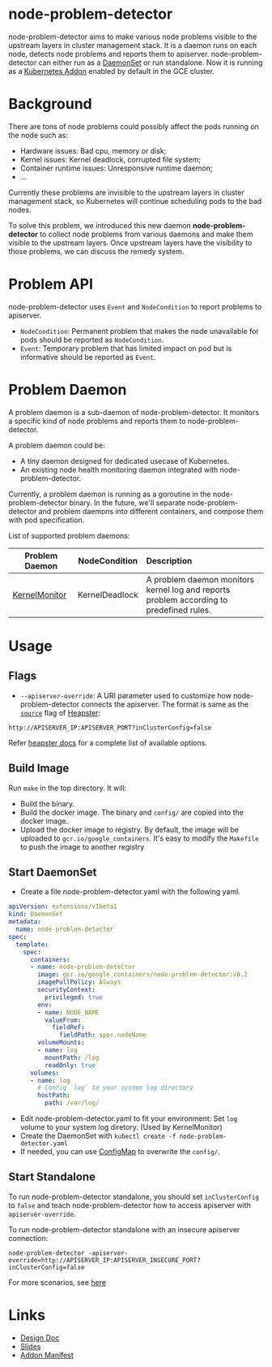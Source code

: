# node-problem-detector
node-problem-detector aims to make various node problems visible to the upstream
layers in cluster management stack.
It is a daemon runs on each node, detects node
problems and reports them to apiserver.
node-problem-detector can either run as a
[DaemonSet](http://kubernetes.io/docs/admin/daemons/) or run standalone.
Now it is running as a
[Kubernetes Addon](https://github.com/kubernetes/kubernetes/tree/master/cluster/addons)
enabled by default in the GCE cluster.

# Background
There are tons of node problems could possibly affect the pods running on the
node such as:
* Hardware issues: Bad cpu, memory or disk;
* Kernel issues: Kernel deadlock, corrupted file system;
* Container runtime issues: Unresponsive runtime daemon;
* ...

Currently these problems are invisible to the upstream layers in cluster management
stack, so Kubernetes will continue scheduling pods to the bad nodes.

To solve this problem, we introduced this new daemon **node-problem-detector** to
collect node problems from various daemons and make them visible to the upstream
layers. Once upstream layers have the visibility to those problems, we can discuss the
remedy system.

# Problem API
node-problem-detector uses `Event` and `NodeCondition` to report problems to
apiserver.
* `NodeCondition`: Permanent problem that makes the node unavailable for pods should
be reported as `NodeCondition`.
* `Event`: Temporary problem that has limited impact on pod but is informative
should be reported as `Event`.

# Problem Daemon
A problem daemon is a sub-daemon of node-problem-detector. It monitors a specific
kind of node problems and reports them to node-problem-detector.

A problem daemon could be:
* A tiny daemon designed for dedicated usecase of Kubernetes.
* An existing node health monitoring daemon integrated with node-problem-detector.

Currently, a problem daemon is running as a goroutine in the node-problem-detector
binary. In the future, we'll separate node-problem-detector and problem daemons into
different containers, and compose them with pod specification.

List of supported problem daemons:

| Problem Daemon |  NodeCondition  | Description |
|----------------|:---------------:|:------------|
| [KernelMonitor](https://github.com/kubernetes/node-problem-detector/tree/master/pkg/kernelmonitor) | KernelDeadlock | A problem daemon monitors kernel log and reports problem according to predefined rules. |

# Usage
## Flags
* `--apiserver-override`: A URI parameter used to customize how node-problem-detector
connects the apiserver. The format is same as the
[`source`](https://github.com/kubernetes/heapster/blob/master/docs/source-configuration.md#kubernetes)
flag of [Heapster](https://github.com/kubernetes/heapster):
```
http://APISERVER_IP:APISERVER_PORT?inClusterConfig=false
```
Refer [heapster docs](https://github.com/kubernetes/heapster/blob/1e40b0f4b5eeb3f02e11ee22c2b6fda36b6e6ea1/docs/source-configuration.md#kubernetes) for a complete list of available options.

## Build Image
Run `make` in the top directory. It will:
* Build the binary.
* Build the docker image. The binary and `config/` are copied into the docker image.
* Upload the docker image to registry. By default, the image will be uploaded to
`gcr.io/google_containers`. It's easy to modify the `Makefile` to push the image
to another registry

## Start DaemonSet
* Create a file node-problem-detector.yaml with the following yaml.
```yaml
apiVersion: extensions/v1beta1
kind: DaemonSet
metadata:
  name: node-problem-detector
spec:
  template:
    spec:
      containers:
      - name: node-problem-detector
        image: gcr.io/google_containers/node-problem-detector:v0.2
        imagePullPolicy: Always
        securityContext:
          privileged: true
        env:
        - name: NODE_NAME
          valueFrom:
            fieldRef:
              fieldPath: spec.nodeName
        volumeMounts:
        - name: log
          mountPath: /log
          readOnly: true
      volumes:
      - name: log
        # Config `log` to your system log directory
        hostPath:
          path: /var/log/
```
* Edit node-problem-detector.yaml to fit your environment: Set `log` volume to your system log diretory. (Used by KernelMonitor)
* Create the DaemonSet with `kubectl create -f node-problem-detector.yaml`
* If needed, you can use [ConfigMap](http://kubernetes.io/docs/user-guide/configmap/)
to overwrite the `config/`.

## Start Standalone
To run node-problem-detector standalone, you should set `inClusterConfig` to `false` and
teach node-problem-detector how to access apiserver with `apiserver-override`.

To run node-problem-detector standalone with an insecure apiserver connection:
```
node-problem-detector -apiserver-override=http://APISERVER_IP:APISERVER_INSECURE_PORT?inClusterConfig=false
```

For more scenarios, see [here](https://github.com/kubernetes/heapster/blob/master/docs/source-configuration.md#kubernetes)

# Links
* [Design Doc](https://docs.google.com/document/d/1cs1kqLziG-Ww145yN6vvlKguPbQQ0psrSBnEqpy0pzE/edit?usp=sharing)
* [Slides](https://docs.google.com/presentation/d/1bkJibjwWXy8YnB5fna6p-Ltiy-N5p01zUsA22wCNkXA/edit?usp=sharing)
* [Addon Manifest](https://github.com/kubernetes/kubernetes/tree/master/cluster/addons/node-problem-detector)
